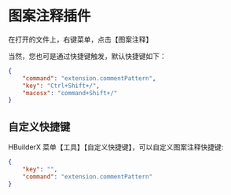 # 图案注释插件

在打开的文件上，右键菜单，点击【图案注释】

当然，您也可是通过快捷键触发，默认快捷键如下：

```json
{
    "command": "extension.commentPattern",
    "key": "Ctrl+Shift+/",
    "macosx": "command+Shift+/"
}
```

## 自定义快捷键

HBuilderX 菜单【工具】【自定义快捷键】，可以自定义图案注释快捷键:

```json
{
    "key": "",
    "command": "extension.commentPattern"
}
```
